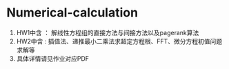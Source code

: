 # Numerical-calculation

1.  HW1中含 ： 解线性方程组的直接方法与间接方法以及pagerank算法
2.  HW2中含 :    插值法、递推最小二乘法求超定方程根、FFT、微分方程初值问题求解等
3.  具体详情请见作业对应PDF